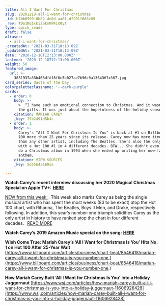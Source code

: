 ```yaml
---
title: All I Want For Christmas
slug: 20201218-all-i-want-for-christmas
_id: b7bb0990-0b82-4e0d-aa81-df201f668e69
_rev: TDo1Nq1xkiZakmRW4iX0yt
type: quick_reads
draft: false
aliases:
  - all-i-want-for-christmas/
_createdAt: '2021-03-31T18:13:09Z'
_updatedAt: '2021-03-31T18:13:09Z'
date: '2020-12-18T12:13:00.000Z'
lastmod: '2020-12-18T12:13:00.000Z'
weight: 50
featured_image:
  url: >-
    3881937a38b403dfd18f6c5b027ae7b96c0a1364367x367.jpg
card_series: Quote of the Day
colorpaletteclassname: '--dark-purple'
cards:
  - order: 0
    body: >-
      > _“I have such an emotional connection to Christmas. And it wasn’t about
      the gifts. It was just about the hopefulness of the holiday season…”_
    citation: MARIAH CAREY
    _key: 75b2491d5b4c
  - order: 1
    body: >-
      Carey's "All I Want For Christmas Is You" is back at #1 on Billboard's Hot
      100 more than 25 years since its release. Carey now has more time at #1
      than any other artist, including The Beatles. She's also the only artist
      with a Hot 100 #1 in 4 different decades. BTW... She didn't even *want* to
      do a Christmas album in 1994 when she ended up writing her now-famous
      anthem.
    citation: VIEW SOURCES
    _key: 5d55b4a169aa

---
```

**Watch Carey’s recent interview discussing her 2020 Magical Christmas Special on Apple TV+:** [**HERE**](https://www.billboard.com/charts/hot-100)

[NEW from this week:](https://www.harpersbazaar.com/culture/art-books-music/a34975078/mariah-carey-all-i-want-for-christmas-is-you-number-one-again/)_ This week also marks Carey as being the single musical artist who has spent the most weeks (83 to be exact) atop the Hot 100 chart, with Rihanna, The Beatles, Boys II Men, and Drake, respectively following. In addition, this year’s number-one triumph solidifies Carey as the only artist in history to have ranked atop the chart in four different decades. _[READ MORE](https://www.harpersbazaar.com/culture/art-books-music/a34975078/mariah-carey-all-i-want-for-christmas-is-you-number-one-again/)

**Watch Carey’s 2019 Amazon Music special on the song:** [**HERE**](https://youtu.be/N_Vhz5BiypU)

**Wish Come True: Mariah Carey’s ‘All I Want for Christmas Is You’ Hits No. 1 on Hot 100 After 25-Year Wait**  
[https://www.billboard.com/articles/business/chart-beat/8546418/mariah-carey-all-i-want-for-christmas-is-you-number-one.](https://www.billboard.com/articles/business/chart-beat/8546418/mariah-carey-all-i-want-for-christmas-is-you-number-one.)

**How Mariah Carey Built ‘All I Want for Christmas Is You’ Into a Holiday Juggernaut** [https://www.wsj.com/articles/how-mariah-carey-built-all-i-want-for-christmas-is-you-into-a-holiday-juggernaut-11606928428](https://www.wsj.com/articles/how-mariah-carey-built-all-i-want-for-christmas-is-you-into-a-holiday-juggernaut-11606928428)